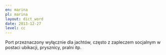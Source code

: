 ```yaml
---
en: marina
pl: marina
layout: dict_word
date: 2013-12-27
level: cc
---
```


Port przeznaczony wyłącznie dla jachtów, często z zapleczem socjalnym w postaci ubikacji, prysznicy, pralni itp.
